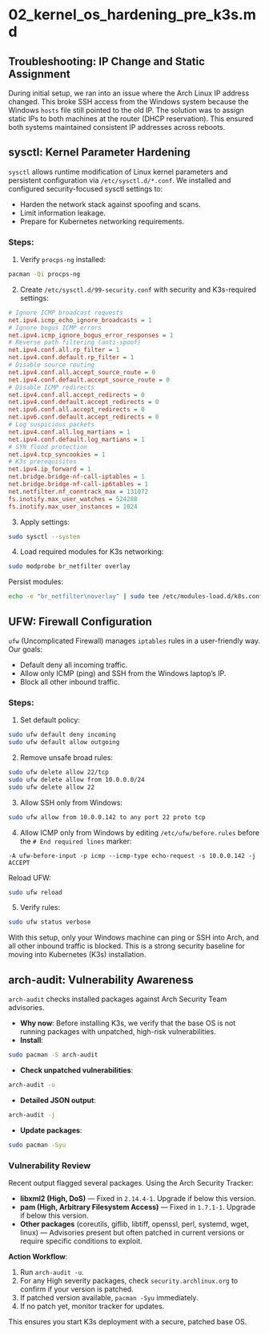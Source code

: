 # 02_kernel_os_hardening_pre_k3s.md

## Troubleshooting: IP Change and Static Assignment
During initial setup, we ran into an issue where the Arch Linux IP address changed. This broke SSH access from the Windows system because the Windows `hosts` file still pointed to the old IP. The solution was to assign static IPs to both machines at the router (DHCP reservation). This ensured both systems maintained consistent IP addresses across reboots.

## sysctl: Kernel Parameter Hardening
`sysctl` allows runtime modification of Linux kernel parameters and persistent configuration via `/etc/sysctl.d/*.conf`. We installed and configured security-focused sysctl settings to:
- Harden the network stack against spoofing and scans.
- Limit information leakage.
- Prepare for Kubernetes networking requirements.

### Steps:
1. Verify `procps-ng` installed:
```bash
pacman -Qi procps-ng
```
2. Create `/etc/sysctl.d/99-security.conf` with security and K3s-required settings:
```ini
# Ignore ICMP broadcast requests
net.ipv4.icmp_echo_ignore_broadcasts = 1
# Ignore bogus ICMP errors
net.ipv4.icmp_ignore_bogus_error_responses = 1
# Reverse path filtering (anti-spoof)
net.ipv4.conf.all.rp_filter = 1
net.ipv4.conf.default.rp_filter = 1
# Disable source routing
net.ipv4.conf.all.accept_source_route = 0
net.ipv4.conf.default.accept_source_route = 0
# Disable ICMP redirects
net.ipv4.conf.all.accept_redirects = 0
net.ipv4.conf.default.accept_redirects = 0
net.ipv6.conf.all.accept_redirects = 0
net.ipv6.conf.default.accept_redirects = 0
# Log suspicious packets
net.ipv4.conf.all.log_martians = 1
net.ipv4.conf.default.log_martians = 1
# SYN flood protection
net.ipv4.tcp_syncookies = 1
# K3s prerequisites
net.ipv4.ip_forward = 1
net.bridge.bridge-nf-call-iptables = 1
net.bridge.bridge-nf-call-ip6tables = 1
net.netfilter.nf_conntrack_max = 131072
fs.inotify.max_user_watches = 524288
fs.inotify.max_user_instances = 1024
```
3. Apply settings:
```bash
sudo sysctl --system
```
4. Load required modules for K3s networking:
```bash
sudo modprobe br_netfilter overlay
```
Persist modules:
```bash
echo -e "br_netfilter\noverlay" | sudo tee /etc/modules-load.d/k8s.conf
```

## UFW: Firewall Configuration
`ufw` (Uncomplicated Firewall) manages `iptables` rules in a user-friendly way. Our goals:
- Default deny all incoming traffic.
- Allow only ICMP (ping) and SSH from the Windows laptop’s IP.
- Block all other inbound traffic.

### Steps:
1. Set default policy:
```bash
sudo ufw default deny incoming
sudo ufw default allow outgoing
```
2. Remove unsafe broad rules:
```bash
sudo ufw delete allow 22/tcp
sudo ufw delete allow from 10.0.0.0/24
sudo ufw delete allow 22
```
3. Allow SSH only from Windows:
```bash
sudo ufw allow from 10.0.0.142 to any port 22 proto tcp
```
4. Allow ICMP only from Windows by editing `/etc/ufw/before.rules` before the `# End required lines` marker:
```
-A ufw-before-input -p icmp --icmp-type echo-request -s 10.0.0.142 -j ACCEPT
```
Reload UFW:
```bash
sudo ufw reload
```
5. Verify rules:
```bash
sudo ufw status verbose
```

With this setup, only your Windows machine can ping or SSH into Arch, and all other inbound traffic is blocked. This is a strong security baseline for moving into Kubernetes (K3s) installation.
## arch-audit: Vulnerability Awareness
`arch-audit` checks installed packages against Arch Security Team advisories.
- **Why now**: Before installing K3s, we verify that the base OS is not running packages with unpatched, high-risk vulnerabilities.
- **Install**:
```bash
sudo pacman -S arch-audit
```
- **Check unpatched vulnerabilities**:
```bash
arch-audit -u
```
- **Detailed JSON output**:
```bash
arch-audit -j
```
- **Update packages**:
```bash
sudo pacman -Syu
```

### Vulnerability Review
Recent output flagged several packages. Using the Arch Security Tracker:
- **libxml2 (High, DoS)** — Fixed in `2.14.4-1`. Upgrade if below this version.
- **pam (High, Arbitrary Filesystem Access)** — Fixed in `1.7.1-1`. Upgrade if below this version.
- **Other packages** (coreutils, giflib, libtiff, openssl, perl, systemd, wget, linux) — Advisories present but often patched in current versions or require specific conditions to exploit.

**Action Workflow**:
1. Run `arch-audit -u`.
2. For any High severity packages, check `security.archlinux.org` to confirm if your version is patched.
3. If patched version available, `pacman -Syu` immediately.
4. If no patch yet, monitor tracker for updates.

This ensures you start K3s deployment with a secure, patched base OS.
